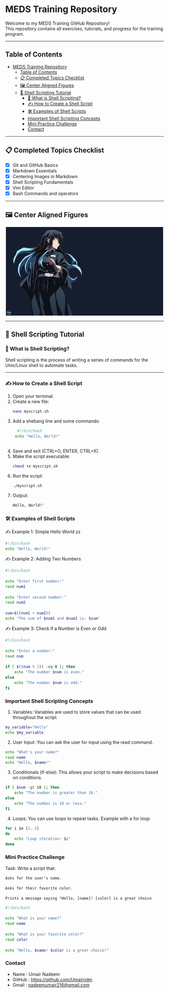 #  MEDS Training Repository

Welcome to my MEDS Training GitHub Repository!  
This repository contains all exercises, tutorials, and progress for the training program.

---

##  Table of Contents
- [MEDS Training Repository](#meds-training-repository)
  - [Table of Contents](#table-of-contents)
  - [📋 Completed Topics Checklist](#-completed-topics-checklist)
  - [🖼️ Center Aligned Figures](#️-center-aligned-figures)
  - [📜 Shell Scripting Tutorial](#-shell-scripting-tutorial)
    - [📘 What is Shell Scripting?](#-what-is-shell-scripting)
    - [✍️ How to Create a Shell Script](#️-how-to-create-a-shell-script)
    - [🛠️ Examples of Shell Scripts](#️-examples-of-shell-scripts)
    - [Important Shell Scripting Concepts](#important-shell-scripting-concepts)
    - [Mini Practice Challenge](#mini-practice-challenge)
    - [Contact](#contact)

---

## 📋 Completed Topics Checklist

- [x] Git and GitHub Basics
- [x] Markdown Essentials
- [x] Centering Images in Markdown
- [x] Shell Scripting Fundamentals
- [x] Vim Editor
- [x] Bash Commands and operators

---

## 🖼️ Center Aligned Figures

<p align="center">
  <img src="5.png" alt="Placeholder Image" width="500">
</p>

---

## 📜 Shell Scripting Tutorial

### 📘 What is Shell Scripting?

Shell scripting is the process of writing a series of commands for the Unix/Linux shell to automate tasks.

---

### ✍️ How to Create a Shell Script

1. Open your terminal.
2. Create a new file:
   ```bash 
   nano myscript.sh

3. Add a shebang line and some commands:
   ```bash
     #!/bin/bash
    echo "Hello, World!"
  
4. Save and exit (CTRL+O, ENTER, CTRL+X).
5. Make the script executable:
   ```bash
   chmod +x myscript.sh

6. Run the script:
   ```bash
   ./myscript.sh

7. Output:
   ```bash
   Hello, World!"
   ```

### 🛠️ Examples of Shell Scripts

✍️ Example 1: Simple Hello World
zz
```bash
#!/bin/bash
echo "Hello, World!"
```

✍️ Example 2: Adding Two Numbers

```bash
#!/bin/bash

echo "Enter first number:"
read num1

echo "Enter second number:"
read num2

sum=$((num1 + num2))
echo "The sum of $num1 and $num2 is: $sum"
```

✍️ Example 3: Check if a Number is Even or Odd

```bash
#!/bin/bash

echo "Enter a number:"
read num

if [ $((num % 2)) -eq 0 ]; then
    echo "The number $num is even."
else
    echo "The number $num is odd."
fi
```
### Important Shell Scripting Concepts

1. Variables: Variables are used to store values that can be used throughout the script.

```bash
my_variable="Hello"
echo $my_variable
```

2. User Input: You can ask the user for input using the read command.

```bash
echo "What's your name?"
read name
echo "Hello, $name!"
```

3. Conditionals (if-else): This allows your script to make decisions based on conditions.

```bash
if [ $num -gt 10 ]; then
    echo "The number is greater than 10."
else
    echo "The number is 10 or less."
fi
```

4. Loops: You can use loops to repeat tasks. Example with a for loop:

```bash
for i in {1..5}
do
    echo "Loop iteration: $i"
done
```

### Mini Practice Challenge

Task: Write a script that:

    Asks for the user’s name.

    Asks for their favorite color.

    Prints a message saying "Hello, [name]! [color] is a great choice

```bash
#!/bin/bash

echo "What is your name?"
read name

echo "What is your favorite color?"
read color

echo "Hello, $name! $color is a great choice!"
```


### Contact

- Name : Umair Nadeem
- GitHub : https://github.com/Umairndm
- Gmail : nadeemumair216@gmail.com
  


  






